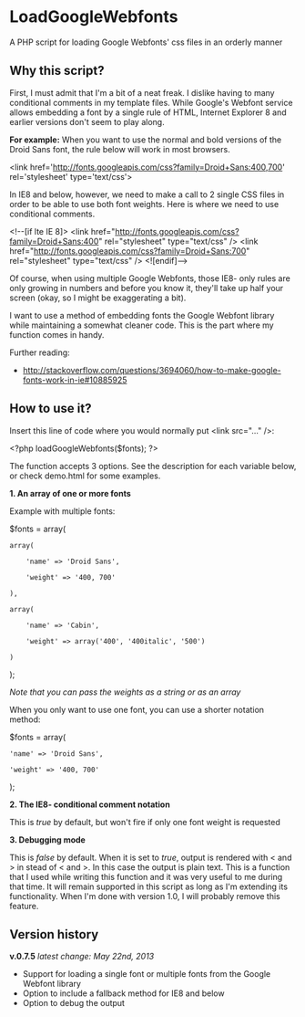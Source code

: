 LoadGoogleWebfonts
==================

A PHP script for loading Google Webfonts' css files in an orderly manner


Why this script?
----------------

First, I must admit that I'm a bit of a neat freak. I dislike having to many conditional comments in my template files. While Google's Webfont service allows embedding a font by a single rule of HTML, Internet Explorer 8 and earlier versions don't seem to play along.

**For example:**
When you want to use the normal and bold versions of the Droid Sans font, the rule below will work in most browsers.

&lt;link href='http://fonts.googleapis.com/css?family=Droid+Sans:400,700' rel='stylesheet' type='text/css'&gt;

In IE8 and below, however, we need to make a call to 2 single CSS files in order to be able to use both font weights. Here is where we need to use conditional comments.

&lt;!--[if lte IE 8]&gt;
	&lt;link href="http://fonts.googleapis.com/css?family=Droid+Sans:400" rel="stylesheet" type="text/css" /&gt;
	&lt;link href="http://fonts.googleapis.com/css?family=Droid+Sans:700" rel="stylesheet" type="text/css" /&gt;
&lt;![endif]--&gt;

Of course, when using multiple Google Webfonts, those IE8- only rules are only growing in numbers and before you know it, they'll take up half your screen (okay, so I might be exaggerating a bit).

I want to use a method of embedding fonts the Google Webfont library while maintaining a somewhat cleaner code. This is the part where my function comes in handy.

Further reading:
- http://stackoverflow.com/questions/3694060/how-to-make-google-fonts-work-in-ie#10885925

How to use it?
-----------------

Insert this line of code where you would normally put &lt;link src="…" /&gt;:

&lt;?php loadGoogleWebfonts($fonts); ?&gt;

The function accepts 3 options. See the description for each variable below, or check demo.html for some examples.

**1. An array of one or more fonts**

Example with multiple fonts:

$fonts = array(

	array(

		'name' => 'Droid Sans',

		'weight' => '400, 700'

	),

	array(

		'name' => 'Cabin',

		'weight' => array('400', '400italic', '500')

	)

);

*Note that you can pass the weights as a string or as an array*

When you only want to use one font, you can use a shorter notation method:

$fonts = array(

	'name' => 'Droid Sans',

	'weight' => '400, 700'

);

**2. The IE8- conditional comment notation**

This is *true* by default, but won't fire if only one font weight is requested

**3. Debugging mode**

This is *false* by default. When it is set to *true*, output is rendered with &lt; and &gt; in stead of < and >. In this case the output is plain text.
This is a function that I used while writing this function and it was very useful to me during that time. It will remain supported in this script as long as I'm extending its functionality. When I'm done with version 1.0, I will probably remove this feature.


Version history
---------------

**v.0.7.5** *latest change: May 22nd, 2013*
- Support for loading a single font or multiple fonts from the Google Webfont library
- Option to include a fallback method for IE8 and below
- Option to debug the output